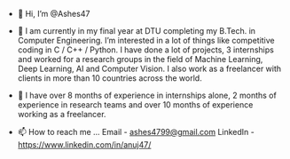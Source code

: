 - 👋 Hi, I’m @Ashes47

- 👀 I am currently in my final year at DTU completing my B.Tech. in Computer Engineering. I’m interested in a lot of things like competitive coding in C / C++ / Python. I have done a lot of projects, 3 internships and worked for a research groups in the field of Machine Learning, Deep Learning, AI and Computer Vision. I also work as a freelancer with clients in more than 10 countries across the world.

- 🌱 I have over 8 months of experience in internships alone, 2 months of experience in research teams and over 10 months of experience working as a freelancer.

- 📫 How to reach me ... 
Email - ashes4799@gmail.com
LinkedIn - https://www.linkedin.com/in/anuj47/

<!--
**Ashes47/Ashes47** is a ✨ _special_ ✨ repository because its `README.md` (this file) appears on your GitHub profile.

Here are some ideas to get you started:

- 🔭 I’m currently working on ...
- 🌱 I’m currently learning ...
- 👯 I’m looking to collaborate on ...
- 🤔 I’m looking for help with ...
- 💬 Ask me about ...
- 📫 How to reach me: ...
- 😄 Pronouns: ...
- ⚡ Fun fact: ...
-->
